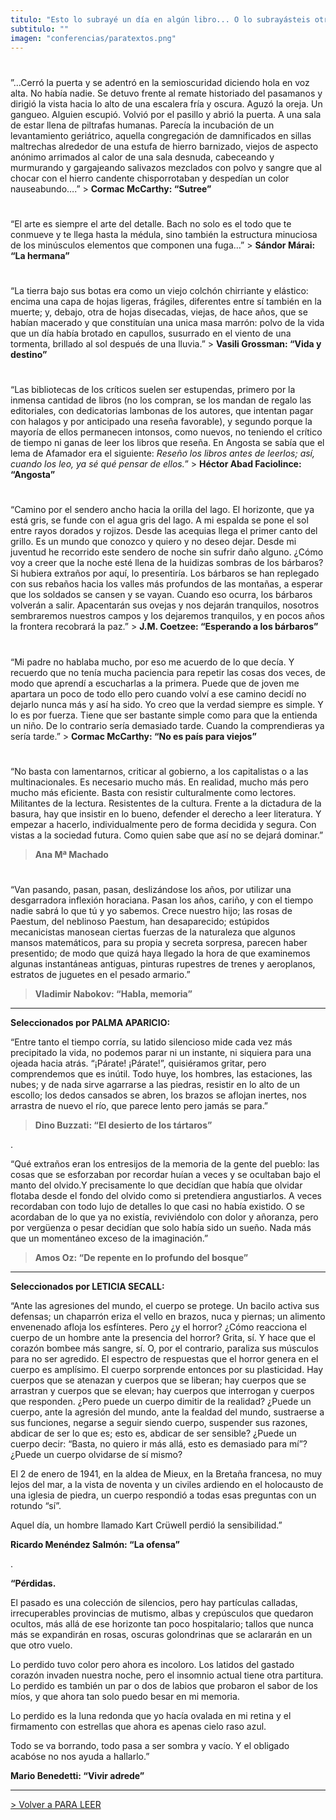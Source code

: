 ```yaml
---
titulo: "Esto lo subrayé un día en algún libro... O lo subrayásteis otros..."
subtitulo: ""
imagen: "conferencias/paratextos.png"
---
```

#
”...Cerró la puerta y se adentró en la semioscuridad diciendo hola en voz
alta. No había nadie. Se detuvo frente al remate historiado del pasamanos y
dirigió la vista hacia lo alto de una escalera fría y oscura. Aguzó la oreja.
Un gangueo. Alguien escupió. Volvió por el pasillo y abrió la puerta. A una
sala de estar llena de piltrafas humanas. Parecía la incubación de un
levantamiento geriátrico, aquella congregación de damnificados en sillas
maltrechas alrededor de una estufa de hierro barnizado, viejos de aspecto
anónimo arrimados al calor de una sala desnuda, cabeceando y murmurando y
gargajeando salivazos mezclados con polvo y sangre que al chocar con el
hierro candente chisporrotaban y despedían un color nauseabundo….” > **Cormac
McCarthy: “Sutree”**
#
“El arte es siempre el arte del detalle. Bach no solo es el todo que te
conmueve y te llega hasta la médula, sino también la estructura minuciosa de
los minúsculos elementos que componen una fuga…” > **Sándor Márai: “La
hermana”**
#
“La tierra bajo sus botas era como un viejo colchón chirriante y elástico:
encima una capa de hojas ligeras, frágiles, diferentes entre sí también en la
muerte; y, debajo, otra de hojas disecadas, viejas, de hace años, que se
habían macerado y que constituían una unica masa marrón: polvo de la vida que
un día había brotado en capullos, susurrado en el viento de una tormenta,
brillado al sol después de una lluvia.” > **Vasili Grossman: “Vida y
destino”**
#
“Las bibliotecas de los críticos suelen ser estupendas, primero por la
inmensa cantidad de libros (no los compran, se los mandan de regalo las
editoriales, con dedicatorias lambonas de los autores, que intentan pagar con
halagos y por anticipado una reseña favorable), y segundo porque la mayoría
de ellos permanecen intonsos, como nuevos, no teniendo el crítico de tiempo
ni ganas de leer los libros que reseña. En Angosta se sabía que el lema de
Afamador era el siguiente: _Reseño los libros antes de leerlos; así, cuando
los leo, ya sé qué pensar de ellos._” > **Héctor Abad Faciolince: “Angosta”**
#
“Camino por el sendero ancho hacia la orilla del lago. El horizonte, que ya
está gris, se funde con el agua gris del lago. A mi espalda se pone el sol
entre rayos dorados y rojizos. Desde las acequias llega el primer canto del
grillo. Es un mundo que conozco y quiero y no deseo dejar. Desde mi juventud
he recorrido este sendero de noche sin sufrir daño alguno. ¿Cómo voy a creer
que la noche esté llena de la huidizas sombras de los bárbaros? Si hubiera
extraños por aquí, lo presentiría. Los bárbaros se han replegado con sus
rebaños hacia los valles más profundos de las montañas, a esperar que los
soldados se cansen y se vayan. Cuando eso ocurra, los bárbaros volverán a
salir. Apacentarán sus ovejas y nos dejarán tranquilos, nosotros sembraremos
nuestros campos y los dejaremos tranquilos, y en pocos años la frontera
recobrará la paz.” > **J.M. Coetzee: “Esperando a los bárbaros”**
#
“Mi padre no hablaba mucho, por eso me acuerdo de lo que decía. Y recuerdo
que no tenía mucha paciencia para repetir las cosas dos veces, de modo que
aprendí a escucharlas a la primera. Puede que de joven me apartara un poco de
todo ello pero cuando volví a ese camino decidí no dejarlo nunca más y así ha
sido. Yo creo que la verdad siempre es simple. Y lo es por fuerza. Tiene que
ser bastante simple como para que la entienda un niño. De lo contrario sería
demasiado tarde. Cuando la comprendieras ya sería tarde.” > **Cormac
McCarthy: “No es país para viejos”**
#

“No basta con lamentarnos, criticar al gobierno, a los capitalistas o a las
multinacionales. Es necesario mucho más. En realidad, mucho más pero mucho
más eficiente. Basta con resistir culturalmente como lectores. Militantes de
la lectura. Resistentes de la cultura. Frente a la dictadura de la basura,
hay que insistir en lo bueno, defender el derecho a leer literatura. Y
empezar a hacerlo, individualmente pero de forma decidida y segura. Con
vistas a la sociedad futura. Como quien sabe que así no se dejará dominar.”

> **Ana Mª Machado**
#

“Van pasando, pasan, pasan, deslizándose los años, por utilizar una
desgarradora inflexión horaciana. Pasan los años, cariño, y con el tiempo
nadie sabrá lo que tú y yo sabemos. Crece nuestro hijo; las rosas de Paestum,
del neblinoso Paestum, han desaparecido; estúpidos mecanicistas manosean
ciertas fuerzas de la naturaleza que algunos mansos matemáticos, para su
propia y secreta sorpresa, parecen haber presentido; de modo que quizá haya
llegado la hora de que examinemos algunas instantáneas antiguas, pinturas
rupestres de trenes y aeroplanos, estratos de juguetes en el pesado armario.”

> **Vladimir Nabokov: “Habla, memoria”**
* * *
**Seleccionados por PALMA APARICIO:**

“Entre tanto el tiempo corría, su latido silencioso mide cada vez más
precipitado la vida, no podemos parar ni un instante, ni siquiera para una
ojeada hacia atrás. “¡Párate! ¡Párate!”, quisiéramos gritar, pero
comprendemos que es inútil. Todo huye, los hombres, las estaciones, las
nubes; y de nada sirve agarrarse a las piedras, resistir en lo alto de un
escollo; los dedos cansados se abren, los brazos se aflojan inertes, nos
arrastra de nuevo el río, que parece lento pero jamás se para.”

> **Dino Buzzati: “El desierto de los tártaros”**

.

“Qué extraños eran los entresijos de la memoria de la gente del pueblo: las
cosas que se esforzaban por recordar huían a veces y se ocultaban bajo el
manto del olvido.Y precisamente lo que decidían que había que olvidar flotaba
desde el fondo del olvido como si pretendiera angustiarlos. A veces
recordaban con todo lujo de detalles lo que casi no había existido. O se
acordaban de lo que ya no existía, reviviéndolo con dolor y añoranza, pero
por vergüenza o pesar decidían que solo había sido un sueño. Nada más que un
momentáneo exceso de la imaginación.”

> **Amos Oz: “De repente en lo profundo del bosque”**
* * *
**Seleccionados por LETICIA SECALL:**

“Ante las agresiones del mundo, el cuerpo se protege. Un bacilo activa sus
defensas; un chaparrón eriza el vello en brazos, nuca y piernas; un alimento
envenenado afloja los esfínteres. Pero ¿y el horror? ¿Cómo reacciona el
cuerpo de un hombre ante la presencia del horror? Grita, sí. Y hace que el
corazón bombee más sangre, sí. O, por el contrario, paraliza sus músculos
para no ser agredido. El espectro de respuestas que el horror genera en el
cuerpo es amplísimo. El cuerpo sorprende entonces por su plasticidad. Hay
cuerpos que se atenazan y cuerpos que se liberan; hay cuerpos que se
arrastran y cuerpos que se elevan; hay cuerpos que interrogan y cuerpos que
responden. ¿Pero puede un cuerpo dimitir de la realidad? ¿Puede un cuerpo,
ante la agresión del mundo, ante la fealdad del mundo, sustraerse a sus
funciones, negarse a seguir siendo cuerpo, suspender sus razones, abdicar de
ser lo que es; esto es, abdicar de ser sensible? ¿Puede un cuerpo decir:
“Basta, no quiero ir más allá, esto es demasiado para mí”? ¿Puede un cuerpo
olvidarse de sí mismo?

El 2 de enero de 1941, en la aldea de Mieux, en la Bretaña francesa, no muy
lejos del mar, a la vista de noventa y un civiles ardiendo en el holocausto
de una iglesia de piedra, un cuerpo respondió a todas esas preguntas con un
rotundo “sí”.

Aquel día, un hombre llamado Kart Crüwell perdió la sensibilidad.”

**Ricardo Menéndez Salmón: “La ofensa”**

.

**“Pérdidas.**

El pasado es una colección de silencios, pero hay partículas calladas,
irrecuperables provincias de mutismo, albas y crepúsculos que quedaron
ocultos, más allá de ese horizonte tan poco hospitalario; tallos que nunca
más se expandirán en rosas, oscuras golondrinas que se aclararán en un que
otro vuelo.

Lo perdido tuvo color pero ahora es incoloro. Los latidos del gastado corazón
invaden nuestra noche, pero el insomnio actual tiene otra partitura. Lo
perdido es también un par o dos de labios que probaron el sabor de los míos,
y que ahora tan solo puedo besar en mi memoria.

Lo perdido es la luna redonda que yo hacía ovalada en mi retina y el
firmamento con estrellas que ahora es apenas cielo raso azul.

Todo se va borrando, todo pasa a ser sombra y vacío. Y el obligado acabóse no
nos ayuda a hallarlo.”

**Mario Benedetti: “Vivir adrede”**

* * *

[> Volver a PARA LEER](/ver/paraleer)

